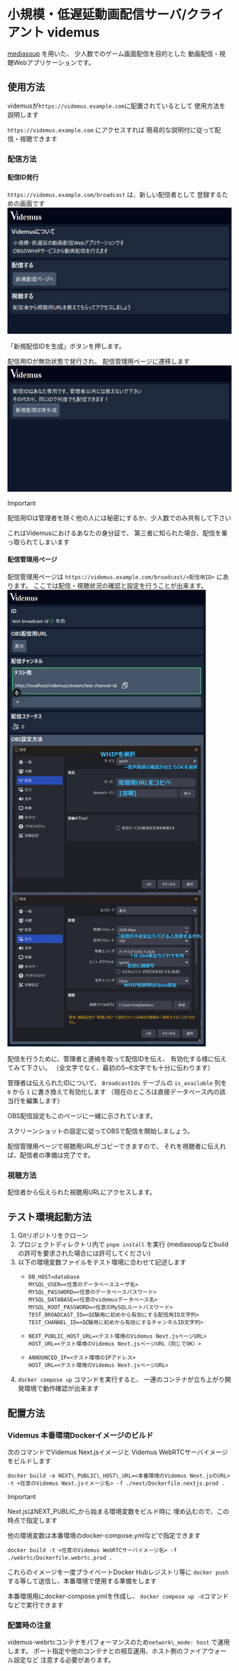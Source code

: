 # 小規模・低遅延動画配信サーバ/クライアント videmus

[mediasoup](https://mediasoup.org/) を用いた、
少人数でのゲーム画面配信を目的とした
動画配信・視聴Webアプリケーションです。

## 使用方法
videmusが`https://videmus.example.com`に配置されているとして
使用方法を説明します

`https://videmus.example.com` にアクセスすれば
簡易的な説明付に従って配信・視聴できます

### 配信方法
#### 配信ID発行
`https://videmus.example.com/broadcast` は、新しい配信者として
登録するための画面です
![Videmus top page screen shot](docs/videmus-top-page.png)


「新規配信IDを生成」ボタンを押します。

配信用IDが無効状態で発行され、 配信管理用ページに遷移します
![Videmus broadcast page screen shot](docs/videmus-broadcast-page.png)

> [!IMPORTANT]
> 配信用IDは管理者を除く他の人には秘密にするか、少人数でのみ共有して下さい
>
> これはVidemusにおけるあなたの身分証で、
> 第三者に知られた場合、配信を乗っ取られてしまいます

#### 配信管理用ページ
配信管理用ページは `https://videmus.example.com/broadcast/<配信用ID>` にあります。
ここでは配信・視聴状況の確認と設定を行うことが出来ます。
![Videmus broadcast control page screen shot](docs/videmus-broadcast-id-page.png)


配信を行うために、管理者と連絡を取って配信IDを伝え、 有効化する様に伝えてみて下さい。
（全文字でなく、最初の5~6文字でも十分に伝わります）

管理者は伝えられたIDについて、
`BroadcastIds` テーブルの `is_available` 列を
`0` から `1` に書き換えて有効化します
（現在のところは直接データベース内の該当行を編集します）

OBS配信設定もこのページに一緒に示されています。

スクリーンショットの設定に従ってOBSで配信を開始しましょう。

配信管理用ページで視聴用URLがコピーできますので、
それを視聴者に伝えれば、配信者の準備は完了です。

### 視聴方法
配信者から伝えられた視聴用URLにアクセスします。


## テスト環境起動方法
1. Gitリポジトリをクローン
2. プロジェクトディレクトリ内で `pnpm install` を実行
   (mediasoupなどbuildの許可を要求された場合には許可してください)
2. 以下の環境変数ファイルをテスト環境に合わせて記述します
   - ```env:.env.database
     DB_HOST=database
     MYSQL_USER=<任意のデータベースユーザ名>
     MYSQL_PASSWORD=<任意のデータベースパスワード>
     MYSQL_DATABASE=<任意のvidemusデータベース名>
     MYSQL_ROOT_PASSWORD=<任意のMySQLルートパスワード>
     TEST_BROADCAST_ID=<試験用に初めから有効にする配信用ID文字列>
     TEST_CHANNEL_ID=<試験用に初めから有効にするチャンネルID文字列>
     ```
   - ```env:.env.next
     NEXT_PUBLIC_HOST_URL=<テスト環境のVidemus Next.jsページURL>
     HOST_URL=<テスト環境のVidemus Next.jsページURL（同じでOK）>
     ```
   - ```env:.env.webrtc
     ANNOUNCED_IP=<テスト環境のIPアドレス>
     HOST_URL=<テスト環境のVidemus Next.jsページURL>
     ```
3. `docker compose up` コマンドを実行すると、
   一連のコンテナが立ち上がり開発環境で動作確認が出来ます

## 配置方法
### Videmus 本番環境Dockerイメージのビルド
次のコマンドでVidemus Next.jsイメージと
Videmus WebRTCサーバイメージをビルドします

`docker build -e NEXT\_PUBLIC\_HOST\_URL=<本番環境のVidemus Next.jsのURL> -t <任意のVidemus Next.jsイメージ名> -f ./next/Dockerfile.nextjs.prod .`
> [!IMPORTANT]
> Next.jsはNEXT_PUBLIC_から始まる環境変数をビルド時に
> 埋め込むので、この時点で指定します
>
> 他の環境変数は本番環境のdocker-compose.ymlなどで指定できます

`docker build -t <任意のVidemus WebRTCサーバイメージ名> -f ./webrtc/Dockerfile.webrtc.prod .`


> 

これらのイメージを一度プライベートDocker Hubレジストリ等に
`docker push`する等して送信し、本番環境で使用する準備をします

本番環境用にdocker-compose.ymlを作成し、
`docker compose up -d`コマンドなどで実行できます

### 配置時の注意
videmus-webrtcコンテナをパフォーマンスのため`network\_mode: host` で運用します。
ポート指定や他のコンテナとの相互運用、ホスト側のファイアウォール設定など
注意する必要があります。

